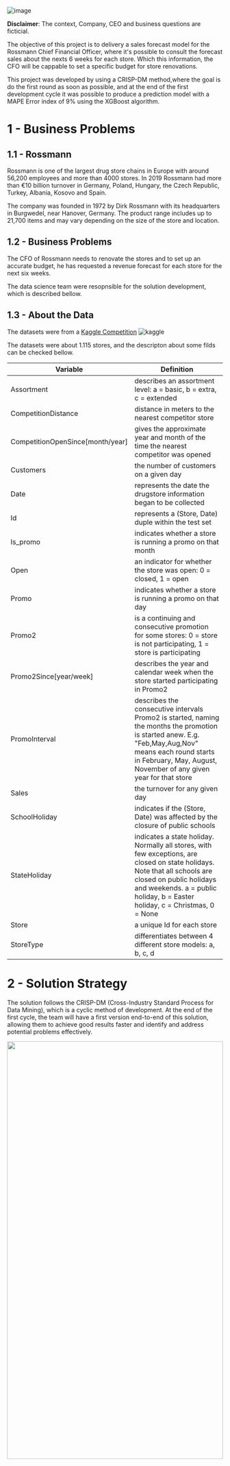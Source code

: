 ![image](img/rossmann.png)

**Disclaimer**: The context, Company, CEO and business questions are ficticial.

The objective of this project is to delivery a sales forecast model for the Rossmann Chief Financial Officer, where it's possible to consult the forecast sales about the nexts 6 weeks for each store. Which this information, the CFO will be cappable to set a specific budget for store renovations.

This project was developed by using a CRISP-DM method,where the goal is do the first round as soon as possible, and at the end of the first development cycle it was possible to produce a prediction model with a MAPE Error index of 9% using the XGBoost algorithm.

# 1 - Business Problems

## 1.1 - Rossmann

Rossmann is one of the largest drug store chains in Europe with around 56,200 employees and more than 4000 stores. In 2019 Rossmann had more than €10 billion turnover in Germany, Poland, Hungary, the Czech Republic, Turkey, Albania, Kosovo and Spain.

The company was founded in 1972 by Dirk Rossmann with its headquarters in Burgwedel, near Hanover, Germany. The product range includes up to 21,700 items and may vary depending on the size of the store and location.

## 1.2 - Business Problems

The CFO of Rossmann needs to renovate the stores and to set up an accurate budget, he has requested a revenue forecast for each store for the next six weeks.

The data science team were resopnsible for the solution development, which is described bellow.

## 1.3 - About the Data
The datasets were from a [Kaggle Competition](https://www.kaggle.com/c/rossmann-store-sales) ![kaggle](https://img.shields.io/badge/Kaggle-20BEFF?style=for-the-badge&logo=Kaggle&logoColor=white)

The datasets were about 1.115 stores, and the descripton about some filds can be checked bellow. 

|Variable | Definition|
|-------- | -------------|
|Assortment| describes an assortment level: a = basic, b = extra, c = extended |
|CompetitionDistance| distance in meters to the nearest competitor store|
|CompetitionOpenSince[month/year]| gives the approximate year and month of the time the nearest competitor was opened |
|Customers | the number of customers on a given day |
|Date| represents the date the drugstore information began to be collected |
|Id | represents a (Store, Date) duple within the test set |
|Is_promo | indicates whether a store is running a promo on that month |
|Open | an indicator for whether the store was open: 0 = closed, 1 = open |
|Promo | indicates whether a store is running a promo on that day |
|Promo2 | is a continuing and consecutive promotion for some stores: 0 = store is not participating, 1 = store is participating |
|Promo2Since[year/week] | describes the year and calendar week when the store started participating in Promo2 |
|PromoInterval | describes the consecutive intervals Promo2 is started, naming the months the promotion is started anew. E.g. "Feb,May,Aug,Nov" means each round starts in February, May, August, November of any given year for that store |
|Sales | the turnover for any given day |
|SchoolHoliday | indicates if the (Store, Date) was affected by the closure of public schools|
|StateHoliday | indicates a state holiday. Normally all stores, with few exceptions, are closed on state holidays. Note that all schools are closed on public holidays and weekends. a = public holiday, b = Easter holiday, c = Christmas, 0 = None|
|Store | a unique Id for each store |
|StoreType | differentiates between 4 different store models: a, b, c, d|<br>


# 2 - Solution Strategy

The solution follows the CRISP-DM (Cross-Industry Standard Process for Data Mining), which is a cyclic method of development. At the end of the first cycle, the team will have a first version end-to-end of this solution, allowing them to achieve good results faster and identify and address potential problems effectively.

<img src="img/crispds_one.png" width=100% height=50%/>

## 2.1 - Business Understanding

In this initial phase, the focus was on understanding the company's business and clarify wich are the project's objectives and requirements.

## 2.2 - Data Extraction

The data science team received a csv file containing the sales made for each store during one year period. And the solution was developed with these datas.

## 2.3 - Data Descriptive

Also were done a data descriptive, focusing on identify and udenderstand if there are some outliers, missing values and data distribution for each feature, individually.
The descriptive analysis can be accessed at the link bellow.

[Descriptive Analysis](notebooks/data_descriptive.html)

Before starting to work with the data, the dataset was separated into 3 new datasets, which were used to ensure machine learning model training without overfitting.

![image](img/datasets.png)

The 3 new dataset are presented below:

**Train**: contains around 70% of data and it's used for machine learning algorithm training. 

**Validation**: contains around 15% of data and it's used to set the best parameters.

**Test**: Also contains around 15% of the data and it's used to evaluate the model performance.

## 2.4 - Data Cleaning

As part of data cleaning the missing values were identified and filled following some assumptions that are described on the notebook.

## 2.5 - Feature Engineering

On this step, some features were created aiming to improve the model performance as well as gain some some business experience and insights.

For this task, a technique called Mind Map Hypothesis was used, where new features were created based on hypotheses that were made and later validated.
![image](img/mindmaphypothesis.png)

## 2.6 - Data Filtering

In this phase, we have implemented a filter on our dataset as it doesn't make sense to include data where, for example, the store was closed and no sales were made. Our objective is to predict sales ($$), and such data would be irrelevant.

## 2.7 - Exploratory Data Analysis
This phase has involved exploring the data, identifying patterns, and gaining insights into its characteristics. As part of the exploratory data analysis, were made the analysis below:

- Univariate Analysis for variable response
![image](img/sales.png)

- Univariate Analysis for numerical features
![image](img/univariate.png)

- Univariate Analysis for categorical features
![image](img/univariate.png)

- Bivariate Analysis
The hypothesis made during the feature engineering process were validated on this phase.

![image](img/h1.png)
![image](img/h2.png)
![image](img/h3.png)
![image](img/h4.png)
![image](img/h7.png)
![image](img/h8.png)
![image](img/h9.png)
![image](img/h10.png)
![image](img/h11.png)
![image](img/h12.png)
![image](img/h13.png)


- Multivariate Analysis
![image](img/multivariate.png)

## 2.8 - Data Modeling
In this phase were done data transformations to normalize the scale of features, help make the distribution more summetrical aiming to improve the ML model performance.

Data transformations methods used:
- Robust Scaler
- Min. Max. Scaler
- Hot Encoding
- Label Encoding
- Ordinal Encodign

These transformation were applied on training and validation dataset.

## 2.9 - Machine Learning Algorithms

### 2.9.1 - Feature Selection
This phase started by doing a feture selection using Extra Trees Classifier, aiming to select only the most important features to be used to train the machine learning models.

![image](img/bestfeatures.png)

Besides these features, during the hypothesis validation, some other important features were identified and considered for the application of Machine Learning.
At the end, the features selected to training and perform with the ML algorithm were as per below:

![image](img/featurefinal.png)

### 2.9.2 - Machine Learning Model training and performance
In this phase, some machine learning model were trained and their performance were calculated.

![image](img/mlmodel.png)

Considering not only the ML results but also the resources such as processor, memory and performance, the XGBoost Regressor were selected to be the main algorithm to solve this business problem.
The fine tuning technique was made aiming to find the best parameters for XGB Regressor and one last training were performed using the best parameters and the performance were calculated using the test dataset, to be more accurate and closer to the real performance for the algorithm.

![image](img/realperf.png)

# 3 - Business Results

According to the business problem which was to predict how much each store will sell over the next 6 weeks, the DataScience Team deployed the machine learning model to production using flask framework and developed a Telegram Bot which can be accessed from computer or even a mobile phone.

The user can simply send a text message to the Telegram bot, specifying the store number. The bot, will then provide a text message response indicating the projected sales for that particular store over the next 6 weeks.

You can check the Telegram BOT working below.

![ezgif com-gif-maker (1)](img/gif.gif)

To access the Telegram bot, you can either use the provided link or scan the QR code below:

[Telegram Bot](https://t.me/rossmannribot)

![image](img/bot.png)




# 5 - Next Steps

As this was the first cycle, there are improvements to be considered in order to achieve the best performance.
- Work on feature engineering, creating new features that could better explain the phenomenon.
- Work on fine tuning, focused on find the best parameter to improve the metric.
- Get more data and re-training the ML model.

# AUTHOR
Ricardo Perottoni

# All Rights Reserved - Comunidade DS 2022
 